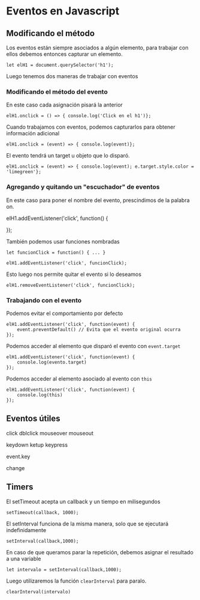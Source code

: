 # Eventos en Javascript

## Modificando el método

Los eventos están siempre asociados a algún elemento, para trabajar con ellos debemos entonces capturar un elemento.

`let elH1 = document.querySelector('h1');`

Luego tenemos dos maneras de trabajar con eventos

### Modificando el método del evento

En este caso cada asignación pisará la anterior

`elH1.onclick = () => { console.log('Click en el h1')};`

Cuando trabajamos con eventos, podemos capturarlos para obtener información adicional

`elH1.onclick = (event) => { console.log(event)};`

El evento tendrá un target u objeto que lo disparó.

`elH1.onclick = (event) => { console.log(event); e.target.style.color = 'limegreen'};`

### Agregando y quitando un "escuchador" de eventos

En este caso para poner el nombre del evento, prescindimos de la palabra on.

elH1.addEventListener('click', function() {

});

También podemos usar funciones nombradas

`let funcionClick = function() { ... }`

`elH1.addEventListener('click', funcionClick);`

Esto luego nos permite quitar el evento si lo deseamos

`elH1.removeEventListener('click', funcionClick);`


### Trabajando con el evento

Podemos evitar el comportamiento por defecto

```
elH1.addEventListener('click', function(event) {
    event.preventDefault() // Evita que el evento original ocurra
});
```

Podemos acceder al elemento que disparó el evento con `event.target`

```
elH1.addEventListener('click', function(event) {
    console.log(evento.target)
});
```

Podemos acceder al elemento asociado al evento con  `this`

```
elH1.addEventListener('click', function(event) {
    console.log(this)
});
```

## Eventos útiles

click
dblclick
mouseover
mouseout

keydown
ketup
keypress

event.key

change

## Timers

El setTimeout acepta un callback y un tiempo en milisegundos

`setTimeout(callback, 1000);`

El setInterval funciona de la misma manera, solo que se ejecutará indefinidamente

`setInterval(callback,1000);`

En caso de que queramos parar la repetición, debemos asignar el resultado a una variable

`let intervalo = setInterval(callback,1000);`

Luego utilizaremos la función `clearInterval` para paralo.

`clearInterval(intervalo)`